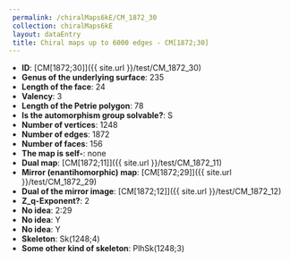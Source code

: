 ```yaml
--- 
 permalink: /chiralMaps6kE/CM_1872_30 
 collection: chiralMaps6kE
 layout: dataEntry
 title: Chiral maps up to 6000 edges - CM[1872;30]
---
```


- **ID**: [CM[1872;30]]({{ site.url }}/test/CM_1872_30)
- **Genus of the underlying surface**: 235
- **Length of the face**: 24
- **Valency**: 3
- **Length of the Petrie polygon**: 78
- **Is the automorphism group solvable?**: S
- **Number of vertices**: 1248
- **Number of edges**: 1872
- **Number of faces**: 156
- **The map is self-**: none
- **Dual map**: [CM[1872;11]]({{ site.url }}/test/CM_1872_11)
- **Mirror (enantihomorphic) map**: [CM[1872;29]]({{ site.url }}/test/CM_1872_29)
- **Dual of the mirror image**: [CM[1872;12]]({{ site.url }}/test/CM_1872_12)
- **Z_q-Exponent?**: 2
- **No idea**:  2:29
- **No idea**: Y
- **No idea**: Y
- **Skeleton**: Sk(1248;4)
- **Some other kind of skeleton**: PlhSk(1248;3)
